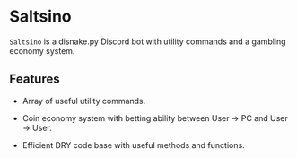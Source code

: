 # Saltsino

`Saltsino` is a disnake.py Discord bot with utility commands and a gambling economy system.

## Features

* Array of useful utility commands.

* Coin economy system with betting ability between User -> PC and User -> User.

* Efficient DRY code base with useful methods and functions.

